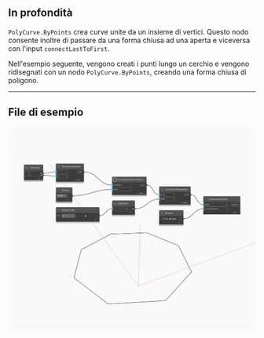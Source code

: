 ## In profondità
`PolyCurve.ByPoints` crea curve unite da un insieme di vertici. Questo nodo consente inoltre di passare da una forma chiusa ad una aperta e viceversa con l'input `connectLastToFirst`.

Nell'esempio seguente, vengono creati i punti lungo un cerchio e vengono ridisegnati con un nodo `PolyCurve.ByPoints`, creando una forma chiusa di poligono.

___
## File di esempio

![ByPoints](./Autodesk.DesignScript.Geometry.PolyCurve.ByPoints_img.jpg)

